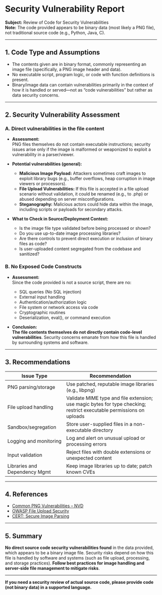 # Security Vulnerability Report

**Subject:** Review of Code for Security Vulnerabilities  
**Note:** The code provided appears to be binary data (most likely a PNG file), not traditional source code (e.g., Python, Java, C).

---

## 1. Code Type and Assumptions

- The contents given are in binary format, commonly representing an image file (specifically, a PNG image header and data).
- No executable script, program logic, or code with function definitions is present.
- Binary/image data can contain vulnerabilities primarily in the context of how it is handled or served—not as “code vulnerabilities” but rather as data security concerns.

---

## 2. Security Vulnerability Assessment

### A. Direct vulnerabilities in the file content

- **Assessment:**  
  PNG files themselves do not contain executable instructions; security issues arise only if the image is malformed or weaponized to exploit a vulnerability in a parser/viewer.

- **Potential vulnerabilities (general):**
    - **Malicious Image Payload:** Attackers sometimes craft images to exploit library bugs (e.g., buffer overflows, heap corruption in image viewers or processors).
    - **File Upload Vulnerabilities:** If this file is accepted in a file upload scenario without validation, it could be renamed (e.g., to .php) or abused depending on server misconfigurations.
    - **Steganography:** Malicious actors could hide data within the image, including scripts or payloads for secondary attacks.

- **What to Check in Source/Deployment Context:**
    - Is the image file type validated before being processed or shown?
    - Do you use up-to-date image processing libraries?
    - Are there controls to prevent direct execution or inclusion of binary files as code?
    - Is user-uploaded content segregated from the codebase and sanitized?

### B. No Exposed Code Constructs

- **Assessment:**  
  Since the code provided is not a source script, there are no:
    - SQL queries (No SQL injection)
    - External input handling
    - Authentication/authorization logic
    - File system or network access via code
    - Cryptographic routines
    - Deserialization, eval(), or command execution

- **Conclusion:**  
  **The file contents themselves do not directly contain code-level vulnerabilities**. Security concerns emanate from how this file is handled by surrounding systems and software.

---

## 3. Recommendations

| Issue Type                   | Recommendation                                       |
|------------------------------|------------------------------------------------------|
| PNG parsing/storage          | Use patched, reputable image libraries (e.g., libpng)|
| File upload handling         | Validate MIME type and file extension; use magic bytes for type checking; restrict executable permissions on uploads |
| Sandbox/segregation          | Store user-supplied files in a non-executable directory|
| Logging and monitoring       | Log and alert on unusual upload or processing errors |
| Input validation             | Reject files with double extensions or unexpected content|
| Libraries and Dependency Mgmt| Keep image libraries up to date; patch known CVEs    |

---

## 4. References

- [Common PNG Vulnerabilities – NVD](https://nvd.nist.gov/vuln/search/results?query=png&search_type=all)
- [OWASP File Upload Security](https://owasp.org/www-community/vulnerabilities/Unrestricted_File_Upload)
- [CERT: Secure Image Parsing](https://kb.cert.org/vuls/id/)

---

## 5. Summary

**No direct source code security vulnerabilities found** in the data provided, which appears to be a binary image file. Security risks depend on how this file is handled by software and systems (such as file upload, processing, and storage practices). **Follow best practices for image handling and server-side file management to mitigate risks**.

---

**If you need a security review of actual source code, please provide code (not binary data) in a supported language.**